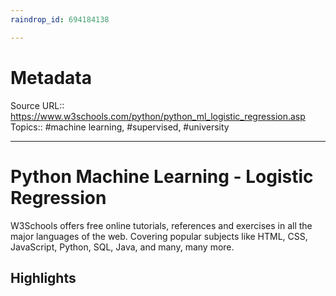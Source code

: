 ```yaml
---
raindrop_id: 694184138

---
```


# Metadata
Source URL:: https://www.w3schools.com/python/python_ml_logistic_regression.asp
Topics:: #machine learning, #supervised, #university

---
# Python Machine Learning - Logistic Regression

W3Schools offers free online tutorials, references and exercises in all the major languages of the web. Covering popular subjects like HTML, CSS, JavaScript, Python, SQL, Java, and many, many more.

## Highlights
